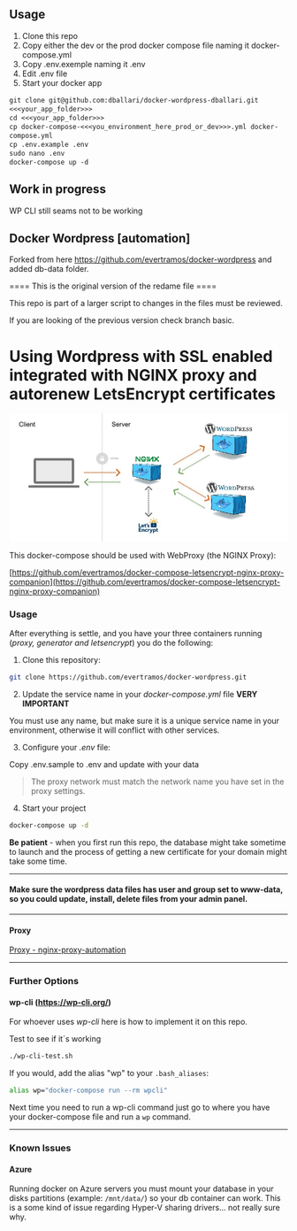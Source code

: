 ## Usage

1. Clone this repo
2. Copy either the dev or the prod docker compose file naming it docker-compose.yml
3. Copy .env.exemple naming it .env
4. Edit .env file
5. Start your docker app

```
git clone git@github.com:dballari/docker-wordpress-dballari.git <<<your_app_folder>>>
cd <<<your_app_folder>>>
cp docker-compose-<<<you_environment_here_prod_or_dev>>>.yml docker-compose.yml
cp .env.example .env
sudo nano .env
docker-compose up -d
```

## Work in progress
WP CLI still seams not to be working

## Docker Wordpress [automation]

Forked from here https://github.com/evertramos/docker-wordpress and added db-data folder.

==== This is the original version of the redame file ====

This repo is part of a larger script to changes in the files must be reviewed. 

If you are looking of the previous version check branch basic. 

# Using Wordpress with SSL enabled integrated with NGINX proxy and autorenew LetsEncrypt certificates

![wordpress-docker-letsencrypt](https://github.com/evertramos/images/raw/master/wordpress.jpg)

This docker-compose should be used with WebProxy (the NGINX Proxy):

[https://github.com/evertramos/docker-compose-letsencrypt-nginx-proxy-companion](https://github.com/evertramos/docker-compose-letsencrypt-nginx-proxy-companion)


### Usage

After everything is settle, and you have your three containers running (_proxy, generator and letsencrypt_) you do the following:

1. Clone this repository:

```bash
git clone https://github.com/evertramos/docker-wordpress.git
```

2. Update the service name in your _docker-compose.yml_ file **VERY IMPORTANT**

You must use any name, but make sure it is a unique service name in your environment, otherwise it will conflict with other services. 

3. Configure your _.env_ file:

Copy .env.sample to .env and update with your data

> The proxy network must match the network name you have set in the proxy settings. 

4. Start your project

```bash
docker-compose up -d
```

**Be patient** - when you first run this repo, the database might take sometime to launch and the process of getting a new certificate for your domain might take some time.

----

#### Make sure the wordpress data files has user and group set to **www-data**, so you could update, install, delete files from your admin panel.

----


#### Proxy

[Proxy - nginx-proxy-automation](https://github.com/evertramos/nginx-proxy-automation)

----

### Further Options

#### wp-cli (https://wp-cli.org/)

For whoever uses *wp-cli* here is how to implement it on this repo. 


Test to see if it´s working

```bash
./wp-cli-test.sh

```

If you would, add the alias "wp" to your `.bash_aliases`:

```bash
alias wp="docker-compose run --rm wpcli"
```

Next time you need to run a wp-cli command just go to where you have your docker-compose file and run a `wp` command.

----

### Known Issues

#### Azure

Running docker on Azure servers you must mount your database in your disks partitions (example: `/mnt/data/`) so your db container can work. This is a some kind of issue regarding Hyper-V sharing drivers... not really sure why.


